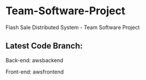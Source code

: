 # Team-Software-Project

Flash Sale Distributed System - Team Software Project

## Latest Code Branch:
Back-end: awsbackend

Front-end: awsfrontend


